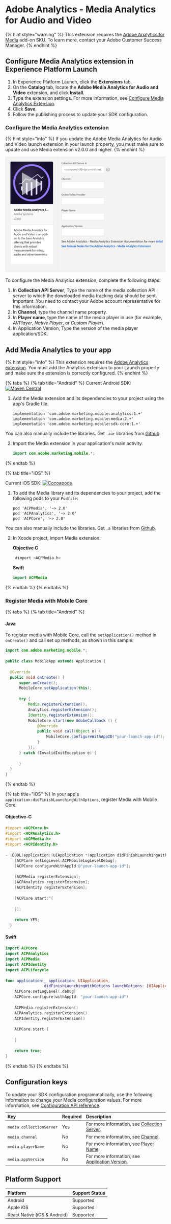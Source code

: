 # Adobe Analytics - Media Analytics for Audio and Video

{% hint style="warning" %}
This extension requires the [Adobe Analytics for Media](https://docs.adobe.com/content/help/en/media-analytics/using/media-overview.html) add-on SKU. To learn more, contact your Adobe Customer Success Manager.
{% endhint %}

## Configure Media Analytics extension in Experience Platform Launch

1. In Experience Platform Launch, click the **Extensions** tab.
2. On the **Catalog** tab, locate the **Adobe Media Analytics for Audio and Video** extension, and click **Install**.
3. Type the extension settings.   For more information, see [Configure Media Analytics Extension](./#configure-media-analytics-extension).
4. Click **Save**.
5. Follow the publishing process to update your SDK configuration.

### Configure the Media Analytics extension

{% hint style="info" %}
If you update the Adobe Media Analytics for Audio and Video launch extension in your launch property, you must make sure to update and use Media extension v2.0.0 and higher.
{% endhint %}

![Adobe Media Analytics Extension Configuration](../../.gitbook/assets/ext-ma-configuration.png)

To configure the Media Analytics extension, complete the following steps:

1. In **Collection API Server**, Type the name of the media collection API server to which the downloaded media tracking data should be sent. Important: You need to contact your Adobe account representative for this information.
2. In **Channel**, type the channel name property.
3. In **Player name**, type the name of the media player in use \(for example, _AVPlayer_, _Native Player_, or _Custom Player_\).
4. In Application Version, Type the version of the media player application/SDK.

## Add Media Analytics to your app

{% hint style="info" %}
This extension requires the [Adobe Analytics extension](../adobe-analytics/). You must add the Analytics extension to your Launch property and make sure the extension is correctly configured.
{% endhint %}

{% tabs %}
{% tab title="Android" %}
Current Android SDK: [![Maven Central](https://img.shields.io/maven-central/v/com.adobe.marketing.mobile/media.svg?logo=android&logoColor=white&label=media&style=flat-square)](https://mvnrepository.com/artifact/com.adobe.marketing.mobile/media)


1. Add the Media extension and its dependencies to your project using the app's Gradle file.

   ```text
   implementation 'com.adobe.marketing.mobile:analytics:1.+'
   implementation 'com.adobe.marketing.mobile:media:2.+'
   implementation 'com.adobe.marketing.mobile:sdk-core:1.+'
   ```
You can also manually include the libraries. Get `.aar` libraries from [Github](https://github.com/Adobe-Marketing-Cloud/acp-sdks/tree/master/android).

2. Import the Media extension in your application's main activity.

   ```java
   import com.adobe.marketing.mobile.*;
   ```
{% endtab %}

{% tab title="iOS" %}

Current iOS SDK: [![Cocoapods](https://img.shields.io/cocoapods/v/ACPMedia.svg?color=orange&label=ACPMedia&logo=apple&logoColor=white&style=flat-square)](https://cocoapods.org/pods/ACPMedia)

1. To add the Media library and its dependencies to your project, add the following pods to your `Podfile`:

   ```text
   pod 'ACPMedia', '~> 2.0'
   pod 'ACPAnalytics', '~> 2.0'
   pod 'ACPCore', '~> 2.0'
   ```

You can also manually include the libraries. Get `.a` libraries from [Github](https://github.com/Adobe-Marketing-Cloud/acp-sdks/tree/master/iOS).

2. In Xcode project, import Media extension:

   **Objective C**

   ```objectivec
    #import <ACPMedia.h>
   ```

   **Swift**

   ```swift
   import ACPMedia
   ```

{% endtab %}
{% endtabs %}


### Register Media with Mobile Core

{% tabs %}
{% tab title="Android" %}
#### Java

To register media with Mobile Core, call the `setApplication()` method in `onCreate()` and call set up methods, as shown in this sample:

```java
import com.adobe.marketing.mobile.*;

public class MobileApp extends Application {

  @Override
  public void onCreate() {
      super.onCreate();
      MobileCore.setApplication(this);

      try {
          Media.registerExtension();
          Analytics.registerExtension();
          Identity.registerExtension();
          MobileCore.start(new AdobeCallback () {
              @Override
              public void call(Object o) {
                  MobileCore.configureWithAppID("your-launch-app-id");
              }
          });
      } catch (InvalidInitException e) {

      }
  }
}
```
{% endtab %}

{% tab title="iOS" %}
In your app's `application:didFinishLaunchingWithOptions`, register Media with Mobile Core:

#### Objective-C

```objectivec
#import <ACPCore.h>
#import <ACPAnalytics.h>
#import <ACPMedia.h>
#import <ACPIdentity.h>

- (BOOL)application:(UIApplication *)application didFinishLaunchingWithOptions:(NSDictionary *)launchOptions {
    [ACPCore setLogLevel:ACPMobileLogLevelDebug];
    [ACPCore configureWithAppId:@"your-launch-app-id"];

    [ACPMedia registerExtension];
    [ACPAnalytics registerExtension];
    [ACPIdentity registerExtension];

    [ACPCore start:^{

    }];

    return YES;
  }
```

#### Swift

```swift
import ACPCore
import ACPAnalytics
import ACPMedia
import ACPIdentity
import ACPLifecycle

func application(_ application: UIApplication,
                 didFinishLaunchingWithOptions launchOptions: [UIApplication.LaunchOptionsKey: Any]?) -> Bool {
    ACPCore.setLogLevel(.debug)
    ACPCore.configure(withAppId: "your-launch-app-id")

    ACPMedia.registerExtension()
    ACPAnalytics.registerExtension()
    ACPIdentity.registerExtension()

    ACPCore.start {

    }

    return true;
}
```
{% endtab %}
{% endtabs %}

## Configuration keys

To update your SDK configuration programmatically, use the following information to change your Media configuration values. For more information, see [Configuration API reference](https://aep-sdks.gitbook.io/docs/using-mobile-extensions/mobile-core/configuration/configuration-api-reference).

| Key | Required | Description |
| :--- | :--- | :--- |
| `media.collectionServer` | Yes | For more information, see [Collection Server](./#collection-api-server). |
| `media.channel` | No | For more information, see [Channel](./#channel). |
| `media.playerName` | No | For more information, see [Player Name](./#player-name). |
| `media.appVersion` | No | For more information, see [Application Version](./#application-version). |


## Platform Support
| Platform | Support Status |
| :--- | :--- |
| Android | Supported |
| Apple iOS​ | Supported |
| React Native \(iOS & Android\) | Supported |
